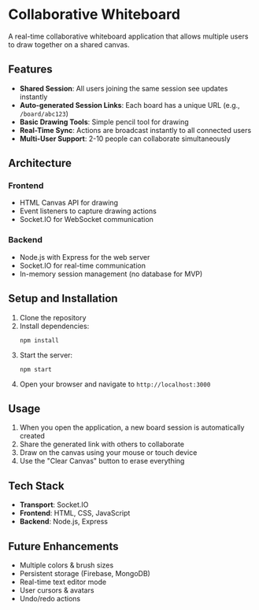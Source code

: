 # Collaborative Whiteboard

A real-time collaborative whiteboard application that allows multiple users to draw together on a shared canvas.

## Features

- **Shared Session**: All users joining the same session see updates instantly
- **Auto-generated Session Links**: Each board has a unique URL (e.g., `/board/abc123`)
- **Basic Drawing Tools**: Simple pencil tool for drawing
- **Real-Time Sync**: Actions are broadcast instantly to all connected users
- **Multi-User Support**: 2-10 people can collaborate simultaneously

## Architecture

### Frontend
- HTML Canvas API for drawing
- Event listeners to capture drawing actions
- Socket.IO for WebSocket communication

### Backend
- Node.js with Express for the web server
- Socket.IO for real-time communication
- In-memory session management (no database for MVP)

## Setup and Installation

1. Clone the repository
2. Install dependencies:
   ```
   npm install
   ```
3. Start the server:
   ```
   npm start
   ```
4. Open your browser and navigate to `http://localhost:3000`

## Usage

1. When you open the application, a new board session is automatically created
2. Share the generated link with others to collaborate
3. Draw on the canvas using your mouse or touch device
4. Use the "Clear Canvas" button to erase everything

## Tech Stack

- **Transport**: Socket.IO
- **Frontend**: HTML, CSS, JavaScript
- **Backend**: Node.js, Express

## Future Enhancements

- Multiple colors & brush sizes
- Persistent storage (Firebase, MongoDB)
- Real-time text editor mode
- User cursors & avatars
- Undo/redo actions
